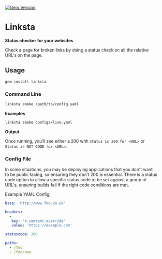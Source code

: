[![Gem Version](https://badge.fury.io/rb/linksta.svg)](https://badge.fury.io/rb/linksta)

# Linksta 

**Status checker for your websites**

Check a page for broken links by doing a status check on all the relative URL's on the page.

## Usage

```s
gem install linksta 
```

### Command Line

```sh
linksta smoke /path/to/config.yaml
```

**Examples**

```sh
linksta smoke configs/live.yaml
```

**Output**

Once running, you'll see either a 200 with `Status is 200 for <URL>` or `Status is NOT GOOD for <URL>`.

### Config File

In some situations, you may be deploying applications that you don't want to be public facing, so ensuring they don't 200 is essential.  There is a status code option to allow a specific status code to be set against a group of URL's, ensuring builds fail if the right code conditions are met.

Example YAML Config:

```yaml
base: 'http://www.foo.co.uk'

headers:
  -
   key: 'X-content-override'
   value: 'https://example.com'

statuscode: 200

paths:
  - /foo
  - /foo/new

```
